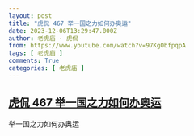 ```yaml
---
layout: post
title: "虎侃 467 举一国之力如何办奥运"
date: 2023-12-06T13:29:47.000Z
author: 老虎庙 · 虎侃
from: https://www.youtube.com/watch?v=97KgObfpqpA
tags: [ 老虎庙 ]
comments: True
categories: [ 老虎庙 ]
---
```

<!--1701869387000-->
[虎侃 467 举一国之力如何办奥运](https://www.youtube.com/watch?v=97KgObfpqpA)
------

<div>
举一国之力如何办奥运
</div>

